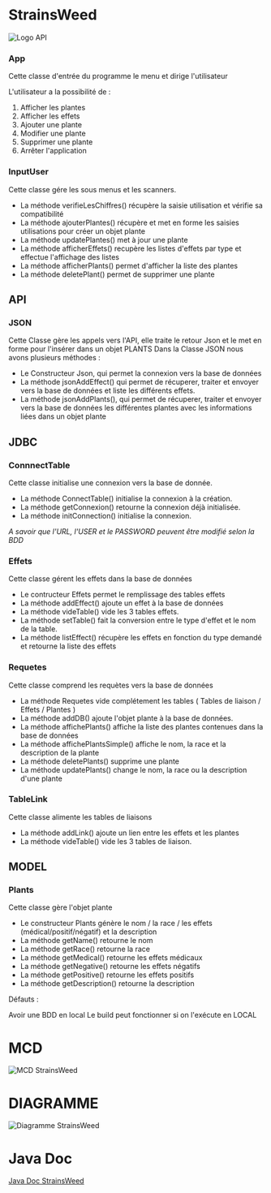 # StrainsWeed

![Logo API](https://cdn.discordapp.com/attachments/636222432503660567/647024950187786240/kisspng-cannabis-ruderalis-leaf-medical-cannabis-clip-art-marijuana-5ab8bd8d654971.09532403152205658.png)

### App

Cette classe d'entrée du programme le menu et dirige l'utilisateur

L'utilisateur a la possibilité de : 
1. Afficher les plantes
2. Afficher les effets
3. Ajouter une plante
4. Modifier une plante
5. Supprimer une plante
6. Arrêter l'application

### InputUser 

Cette classe gére les sous menus et les scanners.

* La méthode verifieLesChiffres() récupère la saisie utilisation et vérifie sa compatibilité
* La méthode ajouterPlantes() récupère et met en forme les saisies utilisations pour créer un objet plante
* La méthode updatePlantes() met à jour une plante
* La méthode afficherEffets() recupère les listes d'effets par type et effectue l'affichage des listes
* La méthode afficherPlants() permet d'afficher la liste des plantes
* La méthode deletePlant() permet de supprimer une plante

## API

### JSON

Cette Classe gère les appels vers l'API, elle traite le retour Json et le met en forme pour l'insérer dans un objet PLANTS
Dans la Classe JSON nous avons plusieurs méthodes : 
* Le Constructeur Json, qui permet la connexion vers la base de données
* La méthode jsonAddEffect() qui permet de récuperer, traiter et envoyer vers la base de données et liste les différents effets.
* La méthode jsonAddPlants(), qui permet de récuperer, traiter et envoyer vers la base de données les différentes plantes avec les informations liées dans un objet plante


## JDBC

### ConnnectTable

Cette classe initialise une connexion vers la base de donnée.

* La méthode ConnectTable() initialise la connexion à la création. 
* La méthode getConnexion() retourne la connexion déjà initialisée.
* La méthode initConnection() initialise la connexion.

 *A savoir que l'URL, l'USER et le PASSWORD peuvent être modifié selon la BDD* 

### Effets

Cette classe gérent les effets dans la base de données

* Le contructeur Effets permet le remplissage des tables effets
* La méthode addEffect() ajoute un effet à la base de données
* La méthode videTable() vide les 3 tables effets.
* La méthode setTable() fait la conversion entre le type d'effet et le nom de la table.
* La méthode listEffect() récupère les effets en fonction du type demandé et retourne la liste des effets

### Requetes

Cette classe comprend les requètes vers la base de données

* La méthode Requetes vide complétement les tables ( Tables de liaison / Effets / Plantes )
* La méthode addDB() ajoute l'objet plante à la base de données.
* La méthode affichePlants() affiche la liste des plantes contenues dans la base de données
* La méthode affichePlantsSimple() affiche le nom, la race et la description de la plante
* La méthode deletePlants() supprime une plante
* La méthode updatePlants() change le nom, la race ou la description d'une plante

### TableLink

Cette classe alimente les tables de liaisons

* La méthode addLink() ajoute un lien entre les effets et les plantes
* La méthode videTable() vide les 3 tables de liaison. 

## MODEL

### Plants

Cette classe gère l'objet plante

* Le constructeur Plants génère le nom / la race / les effets (médical/positif/négatif) et la description
* La méthode getName() retourne le nom
* La méthode getRace() retourne la race
* La méthode getMedical() retourne les effets médicaux
* La méthode getNegative() retourne les effets négatifs
* La méthode getPositive() retourne les effets positifs
* La méthode getDescription() retourne la description

Défauts : 

Avoir une  BDD en local
Le build peut fonctionner si on l'exécute en LOCAL
# MCD
![MCD StrainsWeed](https://github.com/Maureendef/StrainsWeed/blob/master/sql/TPAPI.PNG?raw=true)
# DIAGRAMME
![Diagramme StrainsWeed](https://github.com/Maureendef/StrainsWeed/blob/master/diagram/diagrammedeclasse.PNG?raw=true)
# Java Doc
[Java Doc StrainsWeed](https://maureendef.github.io/StrainsWeed/)
